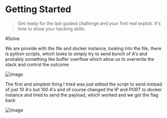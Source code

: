 # Getting Started
>Get ready for the last guided challenge and your first real exploit. It's time to show your hacking skills.

#Solve

We are provide with the file and docker instance, looking into the file, there is python scripts, which looks to simply try to send bunch of A's and probably something like buffer overflow which allow us to overwrite the stack and control the outcome

![image](https://user-images.githubusercontent.com/85706972/227316377-83e8716c-e6ab-43ed-9f98-55d973777d77.png)

The first and simplest thing I tried was just edited the script to send instead of just 10 A's but 100 A's and of course changed the IP and PORT to docker instance and tried to send the payload, which worked and we got the flag back 

![image](https://user-images.githubusercontent.com/85706972/227316797-8cce3da3-eb1c-4808-bf53-3a4440c7cefe.png)
